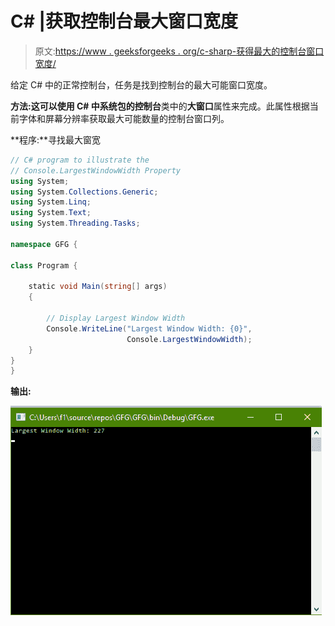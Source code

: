 # C# |获取控制台最大窗口宽度

> 原文:[https://www . geeksforgeeks . org/c-sharp-获得最大的控制台窗口宽度/](https://www.geeksforgeeks.org/c-sharp-getting-the-largest-window-width-of-the-console/)

给定 C# 中的正常控制台，任务是找到控制台的最大可能窗口宽度。

**方法:**这可以使用 C# 中系统包的**控制台**类中的**大窗口**属性来完成。此属性根据当前字体和屏幕分辨率获取最大可能数量的控制台窗口列。

**程序:**寻找最大窗宽

```cs
// C# program to illustrate the
// Console.LargestWindowWidth Property
using System;
using System.Collections.Generic;
using System.Linq;
using System.Text;
using System.Threading.Tasks;

namespace GFG {

class Program {

    static void Main(string[] args)
    {

        // Display Largest Window Width
        Console.WriteLine("Largest Window Width: {0}",
                          Console.LargestWindowWidth);
    }
}
}
```

**输出:**

![](img/6e317425e6796fecb10da0b3c135276b.png)